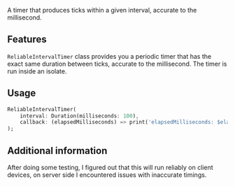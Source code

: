 <!--
This README describes the package. If you publish this package to pub.dev,
this README's contents appear on the landing page for your package.

For information about how to write a good package README, see the guide for
[writing package pages](https://dart.dev/guides/libraries/writing-package-pages).

For general information about developing packages, see the Dart guide for
[creating packages](https://dart.dev/guides/libraries/create-library-packages)
and the Flutter guide for
[developing packages and plugins](https://flutter.dev/developing-packages).
-->

A timer that produces ticks within a given interval, accurate to the millisecond.

## Features

`ReliableIntervalTimer` class provides you a periodic timer that has the exact same duration between ticks, accurate to the millisecond.
The timer is run inside an isolate.

## Usage

```dart
ReliableIntervalTimer(
    interval: Duration(milliseconds: 100),
    callback: (elapsedMilliseconds) => print('elapsedMilliseconds: $elapsedMilliseconds');,
);
```

## Additional information

After doing some testing, I figured out that this will run reliably on client devices, on server side I encountered issues with inaccurate timings.
